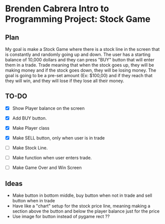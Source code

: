 # Brenden Cabrera Intro to Programming Project: Stock Game

## Plan
My goal is make a Stock Game where there is a stock line in the screen that is constantly and randomly going up and down. The user has a starting balance of 10,000 dollars and they can press "BUY" button that will enter them in a trade. Trade meaning that when the stock goes up, they will be making money and if the stock goes down, they will be losing money. The goal is going to be a pre-set amount (Ex: $100,00) and if they reach that they will win, and they will lose if they lose all their money.


## TO-DO
- [x] Show Player balance on the screen
- [x] Add BUY button.
- [x] Make Player class
- [x] Make SELL button, only when user is in trade
- [ ] Make Stock Line.
- [ ] Make function when user enters trade.
- [ ] Make Game Over and Win Screen


## Ideas
- Make button in bottom middle, buy button when not in trade and sell button when in trade
- Have like a "chart" setup for the stock price line, meaning making a section above the button and below the player balance just for the price
- Use image for button instead of pygame rect ??


